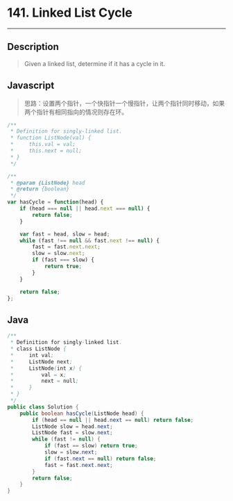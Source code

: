 # 141. Linked List Cycle

---

## Description

> Given a linked list, determine if it has a cycle in it.

## Javascript

> 思路：设置两个指针，一个快指针一个慢指针，让两个指针同时移动，如果两个指针有相同指向的情况则存在环。

```javascript
/**
 * Definition for singly-linked list.
 * function ListNode(val) {
 *     this.val = val;
 *     this.next = null;
 * }
 */

/**
 * @param {ListNode} head
 * @return {boolean}
 */
var hasCycle = function(head) {
    if (head === null || head.next === null) {
        return false;
    }

    var fast = head, slow = head;
    while (fast !== null && fast.next !== null) {
        fast = fast.next.next;
        slow = slow.next;
        if (fast === slow) {
            return true;
        }
    }

    return false;
};
```
## Java

```java
/**
 * Definition for singly-linked list.
 * class ListNode {
 *     int val;
 *     ListNode next;
 *     ListNode(int x) {
 *         val = x;
 *         next = null;
 *     }
 * }
 */
public class Solution {
    public boolean hasCycle(ListNode head) {
        if (head == null || head.next == null) return false;
        ListNode slow = head.next;
        ListNode fast = slow.next;
        while (fast != null) {
            if (fast == slow) return true;
            slow = slow.next;
            if (fast.next == null) return false;
            fast = fast.next.next;
        }
        return false;
    }
}
```